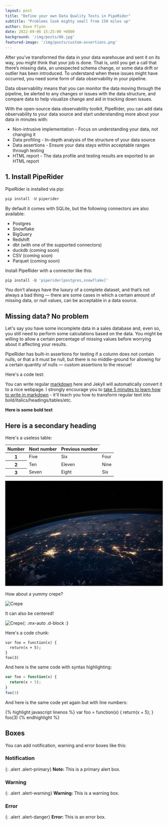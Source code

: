 ```yaml
---
layout: post
title: "Define your own Data Quality Tests in PipeRider"
subtitle: "Problems look mighty small from 150 miles up"
author: Dave Flynn
date: 2022-09-06 15:25:00 +0800
background: '/img/posts/06.jpg'
featured-image: '/img/posts/custom-assertions.png'
---
```


After you’ve transformed the data in your data warehouse and sent it on its way, you might think that your job is done. That is, until you get a call that there’s missing data, an unexpected schema change, or some data drift or outlier has been introduced. To understand when these issues might have occurred, you need some form of data observability in your pipeline.

Data observability means that you can monitor the data moving through the pipeline, be alerted to any changes or issues with the data structure, and compare data to help visualize change and aid in tracking down issues.

With the open-source data observability toolkit, PipeRider, you can add data observability to your data source and start understanding more about your data in minutes with:

- Non-intrusive implementation - Focus on understanding your data, not changing it
- Data profiling - In-depth analysis of the structure of your data source
- Data assertions - Ensure your data stays within acceptable ranges through testing
- HTML report - The data profile and testing results are exported to an HTML report

## 1. Install PipeRider

PipeRider is installed via pip:

```python
pip install -U piperider
```

By default it comes with SQLite, but the following connectors are also available:

- Postgres
- Snowflake
- BigQuery
- Redshift
- dbt (with one of the supported connectors)
- duckdb (coming soon)
- CSV (coming soon)
- Parquet (coming soon)

Install PipeRider with a connector like this:

```python
pip install -U 'piperider[postgres,snowflake]'
```


<p>You don’t always have the luxury of a complete dataset, and that’s not always a bad thing — there are some cases in which a certain amount of missing data, or null values, can be acceptable in a data source.</p>

<h2>Missing data? No problem</h2>

<p>Let's say you have some incomplete data in a sales database and, even so, you still need to perform some calculations based on the data. You might be willing to allow a certain percentage of missing values before worrying about it affecting your results.</p>

<p>PipeRider has built-in assertions for testing if a column does not contain nulls, or that a it must be null, but there is no middle-ground for allowing for a certain quantity of nulls — custom assertions to the rescue!</p>

<p>Here's a code test:</p>

You can write regular [markdown](http://markdowntutorial.com/) here and Jekyll will automatically convert it to a nice webpage.  I strongly encourage you to [take 5 minutes to learn how to write in markdown](http://markdowntutorial.com/) - it'll teach you how to transform regular text into bold/italics/headings/tables/etc.

**Here is some bold text**

## Here is a secondary heading

Here's a useless table:


<table class="table">
  <thead>
    <tr>
      <th scope="col">Number</th>
      <th scope="col">Next number</th>
      <th scope="col">Previous number </th>
    </tr>
  </thead>
  <tbody>
    <tr>
      <th scope="row">1</th>
      <td>Five</td>
      <td>Six</td>
      <td>Four</td>
    </tr>
    <tr>
      <th scope="row">2</th>
      <td>Ten</td>
      <td>Eleven</td>
      <td>Nine</td>
    </tr>
    <tr>
      <th scope="row">3</th>
      <td>Seven</td>
      <td>Eight</td>
      <td>Six</td>
    </tr>
  </tbody>
</table>

![foo](/img/posts/06.jpg)



How about a yummy crepe?

![Crepe](https://s3-media3.fl.yelpcdn.com/bphoto/cQ1Yoa75m2yUFFbY2xwuqw/348s.jpg)

It can also be centered!

![Crepe](https://s3-media3.fl.yelpcdn.com/bphoto/cQ1Yoa75m2yUFFbY2xwuqw/348s.jpg){: .mx-auto .d-block :}

Here's a code chunk:

~~~
var foo = function(x) {
  return(x + 5);
}
foo(3)
~~~

And here is the same code with syntax highlighting:

```javascript
var foo = function(x) {
  return(x + 5);
}
foo(3)
```

And here is the same code yet again but with line numbers:

{% highlight javascript linenos %}
var foo = function(x) {
  return(x + 5);
}
foo(3)
{% endhighlight %}

## Boxes
You can add notification, warning and error boxes like this:

### Notification

{: .alert .alert-primary}
**Note:** This is a primary alert box.

### Warning

{: .alert .alert-warning}
**Warning:** This is a warning box.

### Error

{: .alert .alert-danger}
**Error:** This is an error box.


